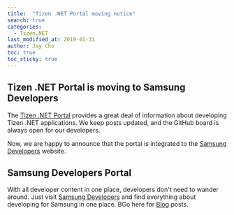 ```yaml
---
title:  "Tizen .NET Portal moving notice"
search: true
categories:
  - Tizen.NET
last_modified_at: 2019-01-31
author: Jay Cho
toc: true
toc_sticky: true
---
```


## Tizen .NET Portal is moving to Samsung Developers
The [Tizen .NET Portal](https://samsung.github.io/Tizen.NET/) provides a great deal of information about developing Tizen .NET applications. We keep posts updated, and the GitHub board is always open for our developers.<br/>

Now, we are happy to announce that the portal is integrated to the [Samsung Developers](https://developer.samsung.com/) website.

## Samsung Developers Portal
With all developer content in one place, developers don't need to wander around. Just visit [Samsung Developers](https://developer.samsung.com/) and find everything about developing for Samsung in one place. BGo here for [Blog](https://developer.samsung.com/blog/en-us/) posts.
